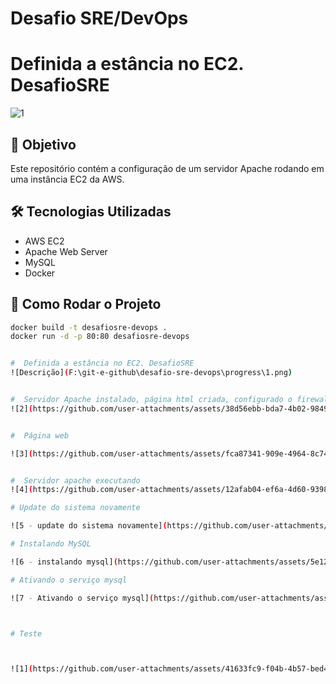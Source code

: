 # Desafio SRE/DevOps

#  Definida a estância no EC2. DesafioSRE
![1](https://github.com/user-attachments/assets/a42c883f-9bcb-4834-ac02-87412a3b49fd)










## 🚀 Objetivo
Este repositório contém a configuração de um servidor Apache rodando em uma instância EC2 da AWS.

## 🛠 Tecnologias Utilizadas
- AWS EC2
- Apache Web Server
- MySQL
- Docker

## 📌 Como Rodar o Projeto
```bash
docker build -t desafiosre-devops .
docker run -d -p 80:80 desafiosre-devops


#  Definida a estância no EC2. DesafioSRE
![Descrição](F:\git-e-github\desafio-sre-devops\progress\1.png)


#  Servidor Apache instalado, página html criada, configurado o firewall para permitir acesso do Apache e página web criada
![2](https://github.com/user-attachments/assets/38d56ebb-bda7-4b02-9849-071f076dcbcb)


#  Página web

![3](https://github.com/user-attachments/assets/fca87341-909e-4964-8c74-7fca15821188)


#  Servidor apache executando
![4](https://github.com/user-attachments/assets/12afab04-ef6a-4d60-9398-39fe3d5866db)

# Update do sistema novamente

![5 - update do sistema novamente](https://github.com/user-attachments/assets/fd2f789a-c497-4d51-b4c7-a22cd3e28121)

# Instalando MySQL

![6 - instalando mysql](https://github.com/user-attachments/assets/5e129b2d-f5df-4a27-9aea-d7c092b322c9)

# Ativando o serviço mysql

![7 - Ativando o serviço mysql](https://github.com/user-attachments/assets/99f5f82a-5aee-4a82-a2b5-21056e5a3bc1)



# Teste



![1](https://github.com/user-attachments/assets/41633fc9-f04b-4b57-bed4-24f3762f65b5)




